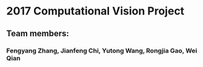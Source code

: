 # 2017 Computational Vision Project

## Team members:
### Fengyang Zhang, Jianfeng Chi, Yutong Wang, Rongjia Gao, Wei Qian


